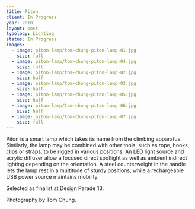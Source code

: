 ```yaml
---
title: Piton
client: In Progress
year: 2018
layout: post
typology: Lighting
status: In Progress
images:
  - image: piton-lamp/tom-chung-piton-lamp-01.jpg
    size: full
  - image: piton-lamp/tom-chung-piton-lamp-04.jpg
    size: full    
  - image: piton-lamp/tom-chung-piton-lamp-02.jpg
    size: half
  - image: piton-lamp/tom-chung-piton-lamp-03.jpg
    size: half
  - image: piton-lamp/tom-chung-piton-lamp-05.jpg
    size: half
  - image: piton-lamp/tom-chung-piton-lamp-06.jpg
    size: half
  - image: piton-lamp/tom-chung-piton-lamp-07.jpg
    size: full                             
---
```


Piton is a smart lamp which takes its name from the climbing apparatus. Similarly, the lamp may be combined with other tools, such as rope, hooks, clips or straps, to be rigged in various positions. An LED light source and acrylic diffuser allow a focused direct spotlight as well as ambient indirect lighting depending on the orientation. A steel counterweight
in the handle lets the lamp rest in a multitude of sturdy positions, while a rechargeable
USB power source maintains mobility.

Selected as finalist at Design Parade 13.

Photography by Tom Chung.
